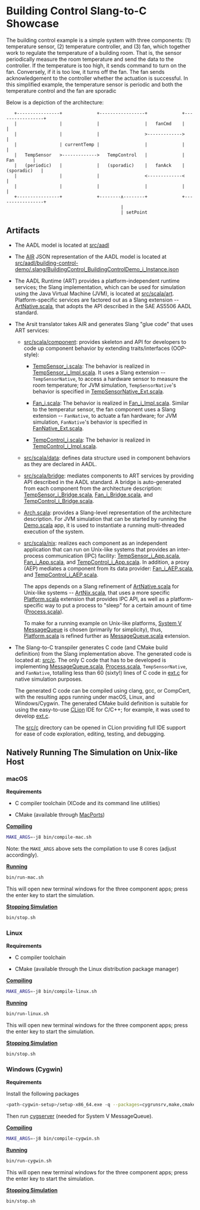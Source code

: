 # Building Control Slang-to-C Showcase

The building control example is a simple system with three components:
(1) temperature sensor, (2) temperature controller, and (3) fan, which
together work to regulate the temperature of a building room.
That is, the sensor periodically measure the room temperature and send
the data to the controller. 
If the temperature is too high, it sends command to turn on the fan. 
Conversely, if it is too low, it turns off the fan.
The fan sends acknowledgement to the controller whether the actuation
is successful.
In this simplified example, the temperature sensor is periodic and
both the temperature control and the fan are sporadic

Below is a depiction of the architecture:

```
   +----------------+             +-----------------+             +-----------------+
   |                |             |                 |   fanCmd    |                 |
   |                |             |                 >------------->                 |
   |                | currentTemp |                 |             |                 |
   |   TempSensor   >------------->   TempControl   |             |       Fan       |
   |   (periodic)   |             |   (sporadic)    |   fanAck    |    (sporadic)   |
   |                |             |                 <-------------<                 |
   |                |             |                 |             |                 |
   +----------------+             +--------∧--------+             +-----------------+
                                           |
                                           | setPoint

```


## Artifacts

* The AADL model is located at [src/aadl](src/aadl)

* The [AIR](http://github.com/sireum/air) JSON representation of the AADL model is located at 
  [src/aadl/building-control-demo/.slang/BuildingControl_BuildingControlDemo_i_Instance.json](src/aadl/building-control-demo/.slang/BuildingControl_BuildingControlDemo_i_Instance.json)

* The AADL Runtime (ART) provides a platform-independent runtime services; 
  the Slang implementation, which can be used for simulation using the Java Virtual Machine (JVM), 
  is located at [src/scala/art](src/scala/art). 
  Platform-specific services are factored out as a Slang extension -- [ArtNative.scala](src/scala/art/ArtNative.scala),
  that adopts the API described in the SAE AS5506 AADL standard. 

* The Arsit translator takes AIR and generates Slang "glue code" that uses ART services:

  * [src/scala/component](src/scala/component): provides skeleton and API for developers to code up component behavior
    by extending traits/interfaces (OOP-style): 
      
    * [TempSensor_i.scala](src/scala/component/building_control_gen/BuildingControl/TempSensor_i.scala):
      The behavior is realized in
      [TempSensor_i_Impl.scala](src/scala/component/building_control_gen/BuildingControl/TempSensor_i_Impl.scala).
      It uses a Slang extension -- `TempSensorNative`, to access a hardware sensor to measure the room temperature;
      for JVM simulation, `TempSensorNative`'s behavior is specified in 
      [TempSensorNative_Ext.scala](src/scala/component/building_control_gen/BuildingControl/TempSensorNative_Ext.scala).
            
    * [Fan_i.scala](src/scala/component/building_control_gen/BuildingControl/Fan_i.scala):
      The behavior is realized in 
      [Fan_i_Impl.scala](src/scala/component/building_control_gen/BuildingControl/Fan_i_Impl.scala).
      Similar to the temperatur sensor, the fan component uses a Slang extension -- `FanNative`, to actuate a fan hardware;
      for JVM simulation, `FanNative`'s behavior is specified in 
      [FanNative_Ext.scala](src/scala/component/building_control_gen/BuildingControl/FanNative_Ext.scala).
    
    * [TempControl_i.scala](src/scala/component/building_control_gen/BuildingControl/TempControl_i.scala):
      The behavior is realized in
      [TempControl_i_Impl.scala](src/scala/component/building_control_gen/BuildingControl/TempControl_i_Impl.scala).
      
  * [src/scala/data](src/scala/data): defines data structure used in component behaviors as they are declared in AADL.
  
  * [src/scala/bridge](src/scala/bridge): mediates components to ART services by providing API 
    described in the AADL standard. A bridge is auto-generated from each component from the 
    architecture description:
    [TempSensor_i_Bridge.scala](src/scala/bridge/building_control_gen/BuildingControl/TempSensor_i_Bridge.scala),
    [Fan_i_Bridge.scala](src/scala/bridge/building_control_gen/BuildingControl/Fan_i_Bridge.scala), and
    [TempControl_i_Bridge.scala](src/scala/bridge/building_control_gen/BuildingControl/TempControl_i_Bridge.scala).
  
  * [Arch.scala](src/scala/architecture/building_control_gen/Arch.scala): provides a Slang-level representation
    of the architecture description. For JVM simulation that can be started by running the
    [Demo.scala](src/scala/architecture/building_control_gen/Demo.scala) app, 
    it is used to instantiate a running multi-threaded execution of the system.  

  * [src/scala/nix](src/scala/nix): realizes each component as an independent application that can run on Unix-like
    systems that provides an inter-process communication (IPC) facility: 
    [TempSensor_i_App.scala](src/scala/nix/building_control_gen/TempSensor_i_App.scala),
    [Fan_i_App.scala](src/scala/nix/building_control_gen/Fan_i_App.scala), and
    [TempControl_i_App.scala](src/scala/nix/building_control_gen/TempControl_i_App.scala).
    In addition, a proxy (AEP) mediates a component from its data provider:
    [Fan_i_AEP.scala](src/scala/nix/building_control_gen/Fan_i_AEP.scala), and
    [TempControl_i_AEP.scala](src/scala/nix/building_control_gen/TempControl_i_AEP.scala).
    
    The apps depends on a Slang refinement of [ArtNative.scala](src/scala/art/ArtNative.scala) for Unix-like systems --
    [ArtNix.scala](src/scala/nix/building_control_gen/ArtNix.scala), that uses a more specific 
    [Platform.scala](src/scala/nix/building_control_gen/Platform.scala) extension that provides IPC API,
    as well as a platform-specific way to put a process to "sleep" for a certain amount of time 
    ([Process.scala](src/scala/nix/building_control_gen/Process.scala)).
    
    To make for a running example on Unix-like platforms, 
    [System V MessageQueue](http://beej.us/guide/bgipc/html/single/bgipc.html#mq) is chosen (primarily for simplicity),
    thus, [Platform.scala](src/scala/nix/building_control_gen/Platform.scala) is refined further as
    [MessageQueue.scala](src/scala/nix/building_control_gen/MessageQueue.scala) extension.
    
* The Slang-to-C transpiler generates C code (and CMake build definition) from the Slang implementation above.
  The generated code is located at: [src/c](src/c). 
  The only C code that has to be developed is implementing 
  [MessageQueue.scala](src/scala/nix/building_control_gen/MessageQueue.scala),
  [Process.scala](src/scala/nix/building_control_gen/Process.scala), 
  `TempSensorNative`, and `FanNative`, totalling less than 60 (sixty!) lines of C code in
  [ext.c](src/c/ext/ext.c) for native simulation purposes.
  
  The generated C code can be compiled using clang, gcc, or CompCert, with the resulting apps running under macOS, 
  Linux, and Windows/Cygwin. The generated CMake build definition is suitable for using the easy-to-use 
  [CLion](https://www.jetbrains.com/clion/) IDE for C/C++; for example, it was used to develop [ext.c](src/c/ext/ext.c).

  The [src/c](src/c) directory can be
  opened in CLion providing full IDE support for ease of code exploration, editing, testing, and debugging.


## Natively Running The Simulation on Unix-like Host

### macOS

**Requirements**

* C compiler toolchain (XCode and its command line utilities)

* CMake (available through [MacPorts](https://www.macports.org))

[**Compiling**](bin/compile-mac.sh)

```bash
MAKE_ARGS=-j8 bin/compile-mac.sh
```

Note: the `MAKE_ARGS` above sets the compilation to use 8 cores (adjust accordingly).

[**Running**](bin/run-mac.sh)

```bash
bin/run-mac.sh
```

This will open new terminal windows for the three component apps; press the enter key to start the simulation.

[**Stopping Simulation**](bin/stop.sh)

```bash
bin/stop.sh
```

### Linux

**Requirements**

* C compiler toolchain

* CMake (available through the Linux distribution package manager)

[**Compiling**](bin/compile-linux.sh)

```bash
MAKE_ARGS=-j8 bin/compile-linux.sh
```

[**Running**](bin/run-linux.sh)

```bash
bin/run-linux.sh
```

This will open new terminal windows for the three component apps; press the enter key to start the simulation.

[**Stopping Simulation**](bin/stop.sh)

```bash
bin/stop.sh
```

### Windows (Cygwin)

**Requirements** 

Install the following packages

```bash
<path-cygwin-setup>/setup-x86_64.exe -q --packages=cygrunsrv,make,cmake,clang,procps-ng
```

Then run [cygserver](https://www.cygwin.com/cygwin-ug-net/using-cygserver.html) (needed for System V MessageQueue).

[**Compiling**](bin/compile-cygwin.sh)

```bash
MAKE_ARGS=-j8 bin/compile-cygwin.sh
```

[**Running**](bin/run-cygwin.sh)

```bash
bin/run-cygwin.sh
```

This will open new terminal windows for the three component apps; press the enter key to start the simulation.

[**Stopping Simulation**](bin/stop.sh)

```bash
bin/stop.sh
```